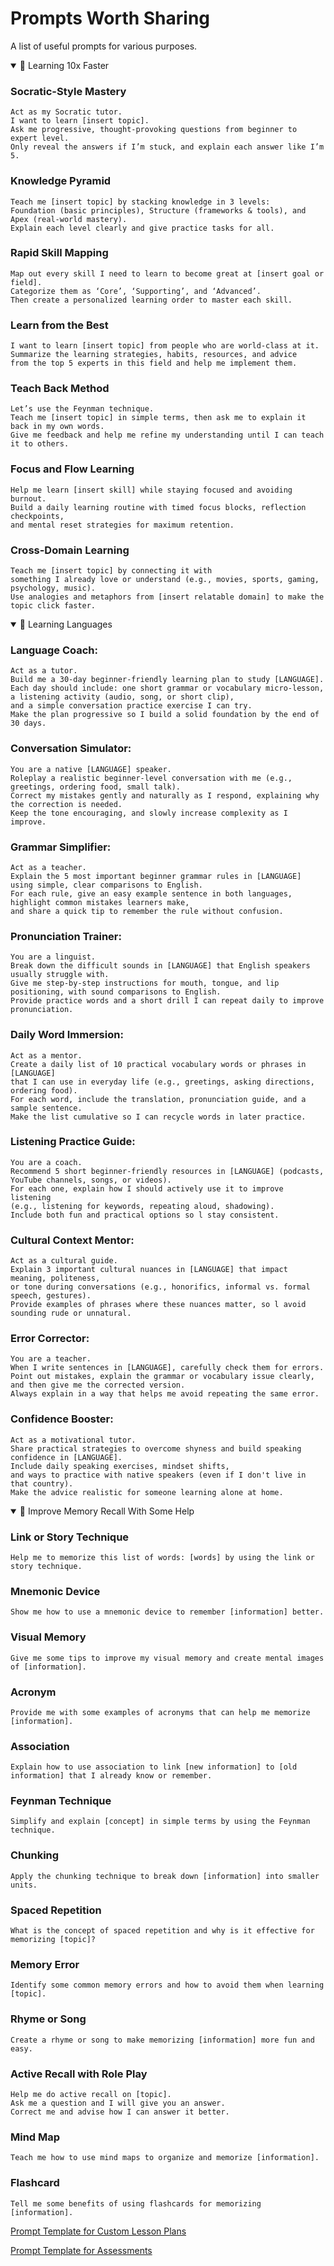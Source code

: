 # Prompts Worth Sharing

A list of useful prompts for various purposes.

<details open>

<summary>🧠 Learning 10x Faster</summary>

### Socratic-Style Mastery

```
Act as my Socratic tutor.
I want to learn [insert topic].
Ask me progressive, thought-provoking questions from beginner to expert level.
Only reveal the answers if I’m stuck, and explain each answer like I’m 5.
```
  
  
### Knowledge Pyramid

```
Teach me [insert topic] by stacking knowledge in 3 levels:
Foundation (basic principles), Structure (frameworks & tools), and Apex (real-world mastery).
Explain each level clearly and give practice tasks for all.
```


### Rapid Skill Mapping

```
Map out every skill I need to learn to become great at [insert goal or field].
Categorize them as ‘Core’, ‘Supporting’, and ‘Advanced’.
Then create a personalized learning order to master each skill.
```


### Learn from the Best  

```
I want to learn [insert topic] from people who are world-class at it.
Summarize the learning strategies, habits, resources, and advice
from the top 5 experts in this field and help me implement them.
```
 

### Teach Back Method  

```
Let’s use the Feynman technique.
Teach me [insert topic] in simple terms, then ask me to explain it back in my own words.
Give me feedback and help me refine my understanding until I can teach it to others.
```


### Focus and Flow Learning

```
Help me learn [insert skill] while staying focused and avoiding burnout.
Build a daily learning routine with timed focus blocks, reflection checkpoints,
and mental reset strategies for maximum retention.
```
 
  
### Cross-Domain Learning

```
Teach me [insert topic] by connecting it with
something I already love or understand (e.g., movies, sports, gaming, psychology, music).
Use analogies and metaphors from [insert relatable domain] to make the topic click faster.
```

</details>

<details open>

<summary>💬 Learning Languages</summary>

### Language Coach: 

``` 
Act as a tutor.
Build me a 30-day beginner-friendly learning plan to study [LANGUAGE].
Each day should include: one short grammar or vocabulary micro-lesson,
a listening activity (audio, song, or short clip),
and a simple conversation practice exercise I can try.
Make the plan progressive so I build a solid foundation by the end of 30 days.
```


### Conversation Simulator: 

``` 
You are a native [LANGUAGE] speaker.
Roleplay a realistic beginner-level conversation with me (e.g., greetings, ordering food, small talk).
Correct my mistakes gently and naturally as I respond, explaining why the correction is needed.
Keep the tone encouraging, and slowly increase complexity as I improve.
```


### Grammar Simplifier: 

``` 
Act as a teacher.
Explain the 5 most important beginner grammar rules in [LANGUAGE] using simple, clear comparisons to English.
For each rule, give an easy example sentence in both languages, highlight common mistakes learners make,
and share a quick tip to remember the rule without confusion.
```


### Pronunciation Trainer: 

``` 
You are a linguist.
Break down the difficult sounds in [LANGUAGE] that English speakers usually struggle with.
Give me step-by-step instructions for mouth, tongue, and lip positioning, with sound comparisons to English.
Provide practice words and a short drill I can repeat daily to improve pronunciation.
```


### Daily Word Immersion: 

``` 
Act as a mentor.
Create a daily list of 10 practical vocabulary words or phrases in [LANGUAGE]
that I can use in everyday life (e.g., greetings, asking directions, ordering food).
For each word, include the translation, pronunciation guide, and a sample sentence.
Make the list cumulative so I can recycle words in later practice.
```


### Listening Practice Guide: 

``` 
You are a coach.
Recommend 5 short beginner-friendly resources in [LANGUAGE] (podcasts, YouTube channels, songs, or videos).
For each one, explain how I should actively use it to improve listening
(e.g., listening for keywords, repeating aloud, shadowing).
Include both fun and practical options so l stay consistent.
```


### Cultural Context Mentor: 

``` 
Act as a cultural guide.
Explain 3 important cultural nuances in [LANGUAGE] that impact meaning, politeness,
or tone during conversations (e.g., honorifics, informal vs. formal speech, gestures).
Provide examples of phrases where these nuances matter, so l avoid sounding rude or unnatural.
```


### Error Corrector: 

``` 
You are a teacher.
When I write sentences in [LANGUAGE], carefully check them for errors.
Point out mistakes, explain the grammar or vocabulary issue clearly, and then give me the corrected version.
Always explain in a way that helps me avoid repeating the same error.
```


### Confidence Booster: 

``` 
Act as a motivational tutor.
Share practical strategies to overcome shyness and build speaking confidence in [LANGUAGE].
Include daily speaking exercises, mindset shifts,
and ways to practice with native speakers (even if I don't live in that country).
Make the advice realistic for someone learning alone at home.
```

</details>

<details open>

<summary>🤔 Improve Memory Recall With Some Help</summary>


### Link or Story Technique

``` title:"Prompt" ln:false
Help me to memorize this list of words: [words] by using the link or story technique.
```


### Mnemonic Device

``` title:"Prompt" ln:false
Show me how to use a mnemonic device to remember [information] better.
```


### Visual Memory

``` title:"Prompt" ln:false
Give me some tips to improve my visual memory and create mental images of [information].
```


### Acronym

``` title:"Prompt" ln:false
Provide me with some examples of acronyms that can help me memorize [information].
```


### Association

``` title:"Prompt" ln:false
Explain how to use association to link [new information] to [old information] that I already know or remember.
```


### Feynman Technique

``` title:"Prompt" ln:false
Simplify and explain [concept] in simple terms by using the Feynman technique.
```


### Chunking

``` title:"Prompt" ln:false
Apply the chunking technique to break down [information] into smaller units.
```


### Spaced Repetition

``` title:"Prompt" ln:false
What is the concept of spaced repetition and why is it effective for memorizing [topic]?
```


### Memory Error

``` title:"Prompt" ln:false
Identify some common memory errors and how to avoid them when learning [topic].
```


### Rhyme or Song

``` title:"Prompt" ln:false
Create a rhyme or song to make memorizing [information] more fun and easy.
```


### Active Recall with Role Play

``` title:"Prompt" ln:false
Help me do active recall on [topic].
Ask me a question and I will give you an answer.
Correct me and advise how I can answer it better.
```


### Mind Map

``` title:"Prompt" ln:false
Teach me how to use mind maps to organize and memorize [information].
```


### Flashcard

``` title:"Prompt" ln:false
Tell me some benefits of using flashcards for memorizing [information].
```

</details>

[Prompt Template for Custom Lesson Plans](Lesson-Plan-Prompt.md)

[Prompt Template for Assessments](Assessment-Prompts.md)

